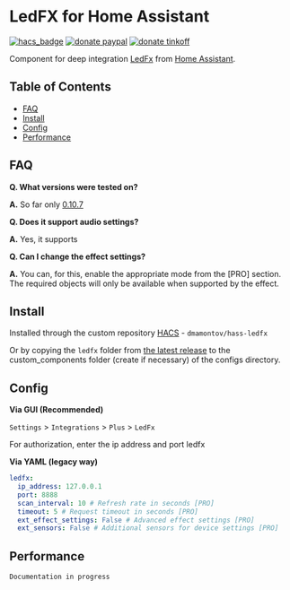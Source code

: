 # LedFX for Home Assistant
[![hacs_badge](https://img.shields.io/badge/HACS-Custom-orange.svg)](https://github.com/custom-components/hacs)
[![donate paypal](https://img.shields.io/badge/Donate-PayPal-blue.svg)](https://paypal.me/dslonyara)
[![donate tinkoff](https://img.shields.io/badge/Donate-Tinkoff-yellow.svg)](https://www.tinkoff.ru/sl/3FteV5DtBOV)

Component for deep integration [LedFx](https://github.com/LedFx/LedFx) from [Home Assistant](https://www.home-assistant.io/).

## Table of Contents
- [FAQ](#faq)
- [Install](#install)
- [Config](#config)
- [Performance](#performance)

## FAQ
**Q. What versions were tested on?**

**A.** So far only [0.10.7](https://github.com/LedFx/LedFx/releases/tag/v0.10.7)

**Q. Does it support audio settings?**

**A.** Yes, it supports

**Q. Can I change the effect settings?**

**A.** You can, for this, enable the appropriate mode from the [PRO] section. The required objects will only be available when supported by the effect.

## Install
Installed through the custom repository [HACS](https://hacs.xyz/) - `dmamontov/hass-ledfx`

Or by copying the `ledfx` folder from [the latest release](https://github.com/dmamontov/ledfx/releases/latest) to the custom_components folder (create if necessary) of the configs directory.

## Config
**Via GUI (Recommended)**

`Settings` > `Integrations` > `Plus` > `LedFx`

For authorization, enter the ip address and port ledfx

**Via YAML (legacy way)**
```yaml
ledfx:
  ip_address: 127.0.0.1
  port: 8888
  scan_interval: 10 # Refresh rate in seconds [PRO]
  timeout: 5 # Request timeout in seconds [PRO]
  ext_effect_settings: False # Advanced effect settings [PRO]
  ext_sensors: False # Additional sensors for device settings [PRO]
```

## Performance

`Documentation in progress`